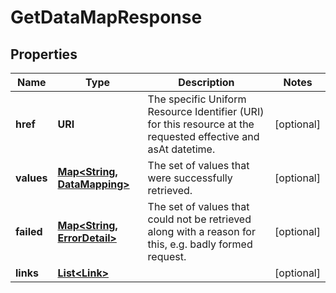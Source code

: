 

# GetDataMapResponse


## Properties

Name | Type | Description | Notes
------------ | ------------- | ------------- | -------------
**href** | **URI** | The specific Uniform Resource Identifier (URI) for this resource at the requested effective and asAt datetime. |  [optional]
**values** | [**Map&lt;String, DataMapping&gt;**](DataMapping.md) | The set of values that were successfully retrieved. |  [optional]
**failed** | [**Map&lt;String, ErrorDetail&gt;**](ErrorDetail.md) | The set of values that could not be retrieved along with a reason for this, e.g. badly formed request. |  [optional]
**links** | [**List&lt;Link&gt;**](Link.md) |  |  [optional]



